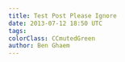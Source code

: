 ```yaml
---
title: Test Post Please Ignore
date: 2013-07-12 18:50 UTC
tags:
colorClass: CCmutedGreen
author: Ben Ghaem
---
```

